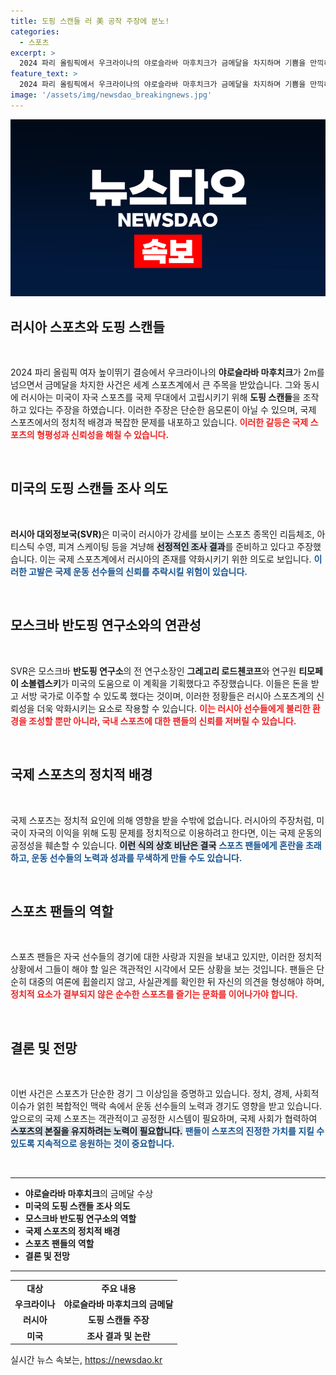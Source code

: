 ```yaml
---
title: 도핑 스캔들 러 美 공작 주장에 분노!
categories:
  - 스포츠
excerpt: >
  2024 파리 올림픽에서 우크라이나의 야로슬라바 마후치크가 금메달을 차지하며 기쁨을 만끽하는 가운데, 러시아는 미국이 자국 스포츠계를 겨냥한 도핑 음모를 꾸미고 있다고 주장했습니다. 스포츠계의 갈등이 수면 위로 드러난 이 사건은 전 세계의 이목을 집중시키고 있습니다.
feature_text: >
  2024 파리 올림픽에서 우크라이나의 야로슬라바 마후치크가 금메달을 차지하며 기쁨을 만끽하는 가운데, 러시아는 미국이 자국 스포츠계를 겨냥한 도핑 음모를 꾸미고 있다고 주장했습니다. 스포츠계의 갈등이 수면 위로 드러난 이 사건은 전 세계의 이목을 집중시키고 있습니다.
image: '/assets/img/newsdao_breakingnews.jpg'
---
```


<p><img src="/assets/img/newsdao_breakingnews.jpg" alt="koreaapp 속보" /></p>

<h2 data-ke-size="size26">러시아 스포츠와 도핑 스캔들</h2>

<p data-ke-size="size16">&nbsp;</p>

<p data-ke-size="size16">2024 파리 올림픽 여자 높이뛰기 결승에서 우크라이나의 <b>야로슬라바 마후치크</b>가 2m를 넘으면서 금메달을 차지한 사건은 세계 스포츠계에서 큰 주목을 받았습니다. 그와 동시에 러시아는 미국이 자국 스포츠를 국제 무대에서 고립시키기 위해 <b>도핑 스캔들</b>을 조작하고 있다는 주장을 하였습니다. 이러한 주장은 단순한 음모론이 아닐 수 있으며, 국제 스포츠에서의 정치적 배경과 복잡한 문제를 내포하고 있습니다. <b><span style="color: #ee2323;">이러한 갈등은 국제 스포츠의 형평성과 신뢰성을 해칠 수 있습니다.</span></b></p>

<p data-ke-size="size16">&nbsp;</p>

<h2 data-ke-size="size26">미국의 도핑 스캔들 조사 의도</h2>

<p data-ke-size="size16">&nbsp;</p>

<p data-ke-size="size16"><b>러시아 대외정보국(SVR)</b>은 미국이 러시아가 강세를 보이는 스포츠 종목인 리듬체조, 아티스틱 수영, 피겨 스케이팅 등을 겨냥해 <b><span style="background-color: #21538527;">선정적인 조사 결과</span></b>를 준비하고 있다고 주장했습니다. 이는 국제 스포츠계에서 러시아의 존재를 약화시키기 위한 의도로 보입니다. <b><span style="color: #1a5490;">이러한 고발은 국제 운동 선수들의 신뢰를 추락시킬 위험이 있습니다.</span></b></p>

<p data-ke-size="size16">&nbsp;</p>

<h2 data-ke-size="size26">모스크바 반도핑 연구소와의 연관성</h2>

<p data-ke-size="size16">&nbsp;</p>

<p data-ke-size="size16">SVR은 모스크바 <b>반도핑 연구소</b>의 전 연구소장인 <b>그레고리 로드첸코프</b>와 연구원 <b>티모페이 소볼렙스키</b>가 미국의 도움으로 이 계획을 기획했다고 주장했습니다. 이들은 돈을 받고 서방 국가로 이주할 수 있도록 했다는 것이며, 이러한 정황들은 러시아 스포츠계의 신뢰성을 더욱 악화시키는 요소로 작용할 수 있습니다. <b><span style="color: #ee2323;">이는 러시아 선수들에게 불리한 환경을 조성할 뿐만 아니라, 국내 스포츠에 대한 팬들의 신뢰를 저버릴 수 있습니다.</span></b></p>

<p data-ke-size="size16">&nbsp;</p>

<h2 data-ke-size="size26">국제 스포츠의 정치적 배경</h2>

<p data-ke-size="size16">&nbsp;</p>

<p data-ke-size="size16">국제 스포츠는 정치적 요인에 의해 영향을 받을 수밖에 없습니다. 러시아의 주장처럼, 미국이 자국의 이익을 위해 도핑 문제를 정치적으로 이용하려고 한다면, 이는 국제 운동의 공정성을 훼손할 수 있습니다. <b><span style="background-color: #21538527;">이런 식의 상호 비난은 결국</span></b> <b><span style="color: #1a5490;">스포츠 팬들에게 혼란을 초래하고, 운동 선수들의 노력과 성과를 무색하게 만들 수도 있습니다.</span></b></p>

<p data-ke-size="size16">&nbsp;</p>

<h2 data-ke-size="size26">스포츠 팬들의 역할</h2>

<p data-ke-size="size16">&nbsp;</p>

<p data-ke-size="size16">스포츠 팬들은 자국 선수들의 경기에 대한 사랑과 지원을 보내고 있지만, 이러한 정치적 상황에서 그들이 해야 할 일은 객관적인 시각에서 모든 상황을 보는 것입니다. 팬들은 단순히 대중의 여론에 휩쓸리지 않고, 사실관계를 확인한 뒤 자신의 의견을 형성해야 하며, <b><span style="color: #ee2323;">정치적 요소가 결부되지 않은 순수한 스포츠를 즐기는 문화를 이어나가야 합니다.</span></b></p>

<p data-ke-size="size16">&nbsp;</p>

<h2 data-ke-size="size26">결론 및 전망</h2>

<p data-ke-size="size16">&nbsp;</p>

<p data-ke-size="size16">이번 사건은 스포츠가 단순한 경기 그 이상임을 증명하고 있습니다. 정치, 경제, 사회적 이슈가 얽힌 복합적인 맥락 속에서 운동 선수들의 노력과 경기도 영향을 받고 있습니다. 앞으로의 국제 스포츠는 객관적이고 공정한 시스템이 필요하며, 국제 사회가 협력하여 <b><span style="background-color: #21538527;">스포츠의 본질을 유지하려는 노력이 필요합니다.</span></b> <b><span style="color: #1a5490;">팬들이 스포츠의 진정한 가치를 지킬 수 있도록 지속적으로 응원하는 것이 중요합니다.</span></b></p>

<p data-ke-size="size16">&nbsp;</p>

<hr />

<ul>
    <li><b>야로슬라바 마후치크</b>의 금메달 수상</li>
    <li><b>미국의 도핑 스캔들 조사 의도</b></li>
    <li><b>모스크바 반도핑 연구소의 역할</b></li>
    <li><b>국제 스포츠의 정치적 배경</b></li>
    <li><b>스포츠 팬들의 역할</b></li>
    <li><b>결론 및 전망</b></li>
</ul>

<hr />

<table style="width: 100%; border-collapse: collapse;">
    <tr>
        <td style="text-align: center; height: 17px;"><b>대상</b></td>
        <td style="text-align: center; height: 17px;"><b>주요 내용</b></td>
    </tr>
    <tr>
        <td style="text-align: center; height: 17px;"><b>우크라이나</b></td>
        <td style="text-align: center; height: 17px;"><b>야로슬라바 마후치크의 금메달</b></td>
    </tr>
    <tr>
        <td style="text-align: center; height: 17px;"><b>러시아</b></td>
        <td style="text-align: center; height: 17px;"><b>도핑 스캔들 주장</b></td>
    </tr>
    <tr>
        <td style="text-align: center; height: 17px;"><b>미국</b></td>
        <td style="text-align: center; height: 17px;"><b>조사 결과 및 논란</b></td>
    </tr>
</table>
실시간 뉴스 속보는, <a href="https://newsdao.kr" rel="dofollow">https://newsdao.kr</a>


